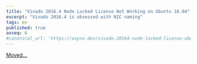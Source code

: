 ```yaml
---
title: "Vivado 2016.4 Node Locked License Not Working on Ubuntu 16.04"
excerpt: "Vivado 2016.4 is obsessed with NIC naming"
tags: en
published: true
axseq: 6
#canonical_url: 'https://asynx.dev/vivado-20164-node-locked-license-ubuntu'
---
```


<!-- markdownlint-capture -->
<!-- markdownlint-disable -->
<script type="text/javascript">
    window.location.href = "https://ayazar.dev/xilinx/vivado-20164-node-locked-license-ubuntu.html";
</script>
<!-- markdownlint-restore -->

[Moved...](https://ayazar.dev/xilinx/vivado-20164-node-locked-license-ubuntu.html)

